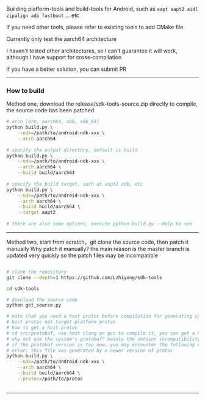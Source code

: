 Building platform-tools and build-tools for Android, such as `aapt aapt2 aidl zipalign adb fastboot` ... etc</br>

If you need other tools, please refer to existing tools to add CMake file

Currently only test the aarch64 architecture</br>

I haven't tested other architectures, so I can't guarantee it will work, although I have support for cross-compilation

If you have a better solution, you can submit PR

 **** 
 
### How to build

Method one, download the release/sdk-tools-source.zip directly to compile, the source code has been patched

```bash
# arch [arm, aarch64, x86, x86_64]
python build.py \
    --ndk=/path/to/android-ndk-xxx \
    --arch aarch64 
    
# specify the output directory, default is build
python build.py \
    --ndk=/path/to/android-ndk-xxx \
    --arch aarch64 \
    --build build/aarch64
    
# specify the build target, such as aspt2 adb, etc
python build.py \
    --ndk=/path/to/android-ndk-xxx \
    --arch aarch64 \
    --build build/aarch64 \
    --target aapt2
    
# there are also some options, execute python build.py --help to see

```

 **** 
 
Method two, start from scratch，git clone the source code, then patch it manually
Why patch it manually? the main reason is the master branch is updated very quickly
so the patch files may be incompatible

```bash

# clone the repository
git clone --depth=1 https://github.com/Lzhiyong/sdk-tools

cd sdk-tools

# download the source code
python get_source.py

# note that you need a host protoc before compilation for generating cpp files
# host protoc not target platform protoc
# how to get a host protoc 
# cd src/protobuf, use host clang or gcc to compile it, you can get a host protoc
# why not use the system's protobuf? mainly the version incompatibility
# if the protobuf version is too new, you may encounter the following error
# error: this file was generated by a newer version of protoc
python build.py \
    --ndk=/path/to/android-ndk-xxx \
    --arch aarch64 \
    --build build/aarch64 \
    --protoc=/path/to/protoc
    
```

 **** 
 